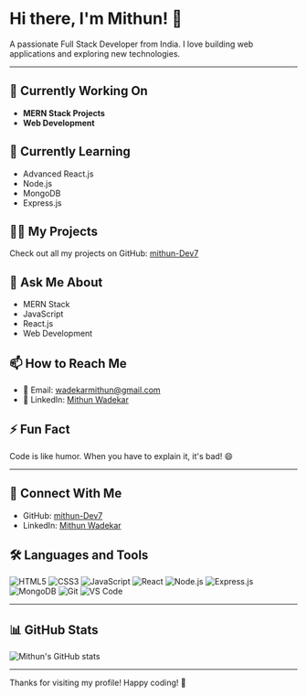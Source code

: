 # Hi there, I'm Mithun! 👋

A passionate Full Stack Developer from India. I love building web applications and exploring new technologies.

---

## 🔭 Currently Working On
- **MERN Stack Projects**
- **Web Development**

## 🌱 Currently Learning
- Advanced React.js
- Node.js
- MongoDB
- Express.js

## 👨‍💻 My Projects
Check out all my projects on GitHub: [mithun-Dev7](https://github.com/mithun-Dev7)

## 💬 Ask Me About
- MERN Stack
- JavaScript
- React.js
- Web Development

## 📫 How to Reach Me
- 📧 Email: wadekarmithun@gmail.com
- 💼 LinkedIn: [Mithun Wadekar](https://www.linkedin.com/in/mithun-w-6525641a2)


## ⚡ Fun Fact
Code is like humor. When you have to explain it, it's bad! 😄

---

## 🚀 Connect With Me
- GitHub: [mithun-Dev7](https://github.com/mithun-Dev7)
- LinkedIn: [Mithun Wadekar](https://www.linkedin.com/in/mithun-w-6525641a2)

## 🛠 Languages and Tools
![HTML5](https://img.shields.io/badge/HTML5-E34F26?style=for-the-badge&logo=html5&logoColor=white)
![CSS3](https://img.shields.io/badge/CSS3-1572B6?style=for-the-badge&logo=css3&logoColor=white)
![JavaScript](https://img.shields.io/badge/JavaScript-F7DF1E?style=for-the-badge&logo=javascript&logoColor=black)
![React](https://img.shields.io/badge/React-61DAFB?style=for-the-badge&logo=react&logoColor=black)
![Node.js](https://img.shields.io/badge/Node.js-339933?style=for-the-badge&logo=nodedotjs&logoColor=white)
![Express.js](https://img.shields.io/badge/Express.js-000000?style=for-the-badge&logo=express&logoColor=white)
![MongoDB](https://img.shields.io/badge/MongoDB-47A248?style=for-the-badge&logo=mongodb&logoColor=white)
![Git](https://img.shields.io/badge/Git-F05032?style=for-the-badge&logo=git&logoColor=white)
![VS Code](https://img.shields.io/badge/VS_Code-007ACC?style=for-the-badge&logo=visual-studio-code&logoColor=white)

---

## 📊 GitHub Stats
![Mithun's GitHub stats](https://github-readme-stats.vercel.app/api?username=mithun-Dev7&show_icons=true&theme=radical)

---

Thanks for visiting my profile! Happy coding! 🚀
